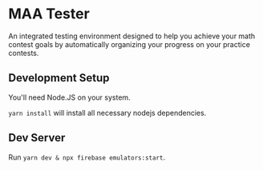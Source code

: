 # MAA Tester

An integrated testing environment designed to help you achieve your math contest
goals by automatically organizing your progress on your practice contests.

## Development Setup

You'll need Node.JS on your system.

`yarn install` will install all necessary nodejs dependencies.

## Dev Server

Run `yarn dev & npx firebase emulators:start`.
